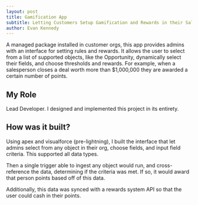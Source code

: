 ```yaml
---
layout: post
title: Gamification App
subtitle: Letting Customers Setup Gamification and Rewards in their Salesforce Org
author: Evan Kennedy
---
```


A managed package installed in customer orgs, this app provides admins with an interface for setting rules and rewards. It allows the user to select from a list of supported objects, like the Opportunity, dynamically select their fields, and choose thresholds and rewards. For example, when a salesperson closes a deal worth more than $1,000,000 they are awarded a certain number of points.

## My Role

Lead Developer. I designed and implemented this project in its entirety.

## How was it built?

Using apex and visualforce (pre-lightning), I built the interface that let admins select from any object in their org, choose fields, and input field criteria. This supported all data types. 

Then a single trigger able to ingest any object would run, and cross-reference the data, determining if the criteria was met. If so, it would award that person points based off of this data. 

Additionally, this data was synced with a rewards system API so that the user could cash in their points.